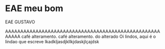 # EAE meu bom
EAE GUSTAVO

AAAAAAAAAAAAAAAAAAAAAAAAAAAAAAAAAAAAAAAAAAAAAAAAAAAAAAAA
café
alteramento.
café
alteramento. do alterado 
Oi lindos, aqui é o lindao que escreve
lkadkljasdjkllkjdaskjlçajdsk